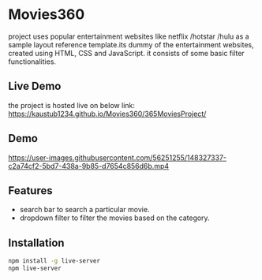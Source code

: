 # Movies360
project uses popular entertainment websites like netflix /hotstar /hulu as a sample layout reference
template.its dummy of the entertainment websites, created using HTML, CSS and JavaScript. it consists of some basic filter functionalities.

## Live Demo
the project is hosted live on below link:
https://kaustub1234.github.io/Movies360/365MoviesProject/

## Demo
https://user-images.githubusercontent.com/56251255/148327337-c2a74cf2-5bd7-438a-9b85-d7654c856d6b.mp4

## Features

- search bar to search a particular movie.
- dropdown filter to filter the movies based on the category.

## Installation

```bash
npm install -g live-server
npm live-server
```
    
